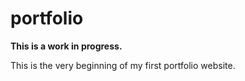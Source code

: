 # portfolio

**This is a work in progress.**

This is the very beginning of my first portfolio website.
